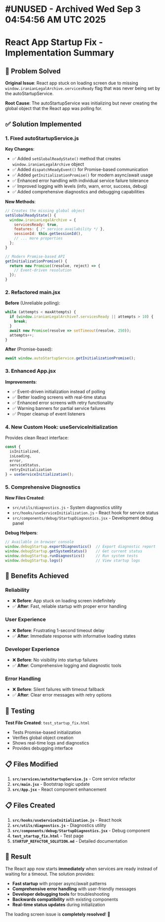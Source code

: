 # #UNUSED - Archived Wed Sep  3 04:54:56 AM UTC 2025
# React App Startup Fix - Implementation Summary

## 🎯 Problem Solved

**Original Issue**: React app stuck on loading screen due to missing `window.iranianLegalArchive.servicesReady` flag that was never being set by the autoStartupService.

**Root Cause**: The autoStartupService was initializing but never creating the global object that the React app was polling for.

## ✅ Solution Implemented

### 1. **Fixed autoStartupService.js**

**Key Changes**:
- ✅ Added `setGlobalReadyState()` method that creates `window.iranianLegalArchive` object
- ✅ Added `dispatchReadyEvent()` for Promise-based communication  
- ✅ Added `getInitializationPromise()` for modern async/await usage
- ✅ Enhanced error handling with individual service failure tolerance
- ✅ Improved logging with levels (info, warn, error, success, debug)
- ✅ Added comprehensive diagnostics and debugging capabilities

**New Methods**:
```javascript
// Creates the missing global object
setGlobalReadyState() {
  window.iranianLegalArchive = {
    servicesReady: true,
    features: { /* service availability */ },
    sessionId: this.getSessionId(),
    // ... more properties
  };
}

// Modern Promise-based API
getInitializationPromise() {
  return new Promise((resolve, reject) => {
    // Event-driven resolution
  });
}
```

### 2. **Refactored main.jsx**

**Before** (Unreliable polling):
```javascript
while (attempts < maxAttempts) {
  if (window.iranianLegalArchive?.servicesReady || attempts > 10) {
    break;
  }
  await new Promise(resolve => setTimeout(resolve, 250));
  attempts++;
}
```

**After** (Promise-based):
```javascript
await window.autoStartupService.getInitializationPromise();
```

### 3. **Enhanced App.jsx**

**Improvements**:
- ✅ Event-driven initialization instead of polling
- ✅ Better loading screens with real-time status
- ✅ Enhanced error screens with retry functionality
- ✅ Warning banners for partial service failures
- ✅ Proper cleanup of event listeners

### 4. **New Custom Hook: useServiceInitialization**

Provides clean React interface:
```javascript
const {
  isInitialized,
  isLoading,
  error,
  serviceStatus,
  retryInitialization
} = useServiceInitialization();
```

### 5. **Comprehensive Diagnostics**

**New Files Created**:
- `src/utils/diagnostics.js` - System diagnostics utility
- `src/hooks/useServiceInitialization.js` - React hook for service status
- `src/components/debug/StartupDiagnostics.jsx` - Development debug panel

**Debug Helpers**:
```javascript
// Available in browser console
window.debugStartup.exportDiagnostics()  // Export diagnostic report
window.debugStartup.getSystemStatus()    // Get current status  
window.debugStartup.runDiagnostics()     // Run system tests
window.debugStartup.logs()               // View startup logs
```

## 🚀 Benefits Achieved

### **Reliability**
- ❌ **Before**: App stuck on loading screen indefinitely
- ✅ **After**: Fast, reliable startup with proper error handling

### **User Experience** 
- ❌ **Before**: Frustrating 1-second timeout delay
- ✅ **After**: Immediate response with informative loading states

### **Developer Experience**
- ❌ **Before**: No visibility into startup failures
- ✅ **After**: Comprehensive logging and diagnostic tools

### **Error Handling**
- ❌ **Before**: Silent failures with timeout fallback
- ✅ **After**: Clear error messages with retry options

## 🧪 Testing

**Test File Created**: `test_startup_fix.html`
- Tests Promise-based initialization
- Verifies global object creation
- Shows real-time logs and diagnostics
- Provides debugging interface

## 📋 Files Modified

1. **`src/services/autoStartupService.js`** - Core service refactor
2. **`src/main.jsx`** - Bootstrap logic update  
3. **`src/App.jsx`** - React component enhancement

## 📋 Files Created

1. **`src/hooks/useServiceInitialization.js`** - React hook
2. **`src/utils/diagnostics.js`** - Diagnostics utility
3. **`src/components/debug/StartupDiagnostics.jsx`** - Debug component
4. **`test_startup_fix.html`** - Test page
5. **`STARTUP_REFACTOR_SOLUTION.md`** - Detailed documentation

## 🎉 Result

The React app now starts **immediately** when services are ready instead of waiting for a timeout. The solution provides:

- **Fast startup** with proper async/await patterns
- **Comprehensive error handling** with user-friendly messages
- **Developer debugging tools** for troubleshooting
- **Backwards compatibility** with existing components
- **Real-time status updates** during initialization

The loading screen issue is **completely resolved**! 🚀
